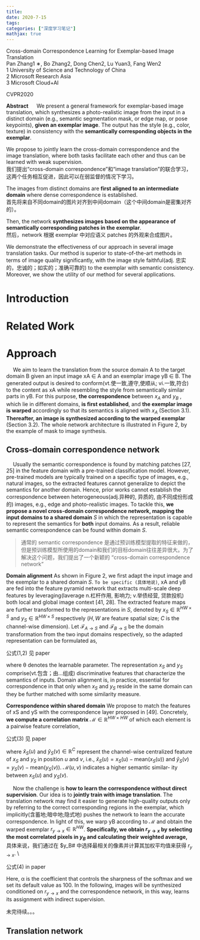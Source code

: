 ```yaml
---
title: 
date: 2020-7-15
tags:
categories: ["深度学习笔记"]
mathjax: true
---
```


Cross-domain Correspondence Learning for Exemplar-based Image Translation \
Pan Zhang1 ∗, Bo Zhang2, Dong Chen2, Lu Yuan3, Fang Wen2 \
1 University of Science and Technology of China \
2 Microsoft Research Asia \
3 Microsoft Cloud+AI

CVPR2020

<!--more-->


**Abstract**
&emsp; We present a general framework for exemplar-based image translation, which synthesizes a photo-realistic image from the input in a distinct domain (e.g., semantic segmentation mask, or edge map, or pose keypoints), **given an exemplar image**. The output has the style (e.g., color, texture) in consistency with the **semantically corresponding objects in the exemplar**. 

We propose to jointly learn the cross-domain correspondence and the image translation, where both tasks facilitate each other and thus can be learned with weak supervision. \
我们提出“cross-domain correspondence”和“image translation”的联合学习，这两个任务相互促进，因此可以在弱监督的情况下学习。

The images from distinct domains are **first aligned to an intermediate domain** where dense correspondence is established. \
首先将来自不同domain的图片对齐到中间domain（这个中间domain是密集对齐的）。

Then, the network **synthesizes images based on the appearance of semantically corresponding patches in the exemplar**. \
然后，network 根据 exemplar 中对应语义 patches 的外观来合成图片。

We demonstrate the effectiveness of our approach in several image translation tasks. Our method is superior to state-of-the-art methods in terms of image quality significantly, with the image style faithful(adj. 忠实的，忠诚的；如实的；准确可靠的) to the exemplar with semantic consistency. Moreover, we show the utility of our method for several applications.


# Introduction


# Related Work


# Approach
&emsp; We aim to learn the translation from the source domain A to the target domain B given an input image xA ∈ A and an exemplar image yB ∈ B. The generated output is desired to conform(vt.使一致,遵守,使顺从; vi.一致,符合) to the content as xA while resembling the style from semantically similar parts in yB. For this purpose, **the correspondence** between $x_A$ and $y_B$ , which lie in different domains, **is first established**, and **the exemplar image is warped** accordingly so that its semantics is aligned with $x_A$ (Section 3.1). **Thereafter, an image is synthesized according to the warped exemplar** (Section 3.2). The whole network architecture is illustrated in Figure 2, by the example of mask to image synthesis.


## Cross-domain correspondence network
&emsp; Usually the semantic correspondence is found by matching patches [27, 25] in the feature domain with a pre-trained classification model. However, pre-trained models are typically trained on a specific type of images, e.g., natural images, so the extracted features cannot generalize to depict the semantics for another domain. Hence, prior works cannot establish the correspondence between heterogeneous(adj.异种的, 异质的, 由不同成份形成的) images, e.g., edge and photo-realistic images. To tackle this, **we propose a novel cross-domain correspondence network, mapping the input domains to a shared domain** $S$ in which the representation is capable to represent the semantics for **both** input domains. As a result, reliable semantic correspondence can be found within domain $S$.

> 通常的 semantic correspondence 是通过预训练模型提取的特征来做的，但是预训练模型所使用的domain和我们的目标domain往往差异很大。为了解决这个问题，我们提出了一个新颖的 “cross-domain correspondence network”


**Domain alignment** As shown in Figure 2, we first adapt the input image and the exemplar to a shared domain $S$. `To be specific (具体地说)`, xA and yB are fed into the feature pyramid network that extracts multi-scale deep features by leveraging(laverage n.杠杆作用, 影响力; v.举债经营, 贷款投机) both local and global image context [41, 28]. The extracted feature maps are further transformed to the representations in $S$, denoted by $x_S \in \mathbb{R}^{HW \times S}$ and $y_S \in \mathbb{R}^{HW \times S}$ respectively ($H,W$ are feature spatial size; $C$ is the channel-wise dimension). Let $\mathcal{F}_{A→S}$ and $\mathcal{F}_{B→S}$ be the domain transformation from the two input domains respectively, so the adapted representation can be formulated as,

公式(1,2) 见 paper

where θ denotes the learnable parameter. The representation $x_S$ and $y_S$ comprise(vt.包含；由…组成) discriminative features that characterize the semantics of inputs. Domain alignment is, in practice, essential for correspondence in that only when $x_S$ and $y_S$ reside in the same domain can they be further matched with some similarity measure.



**Correspondence within shared domain** We propose to match the features of xS and yS with the correspondence layer proposed in [49]. Concretely, **we compute a correlation matrix** $\mathcal{M} ∈ \mathbb{R} ^{HW×HW}$ of which each element is a pairwise feature correlation,

公式(3) 见 paper

where $\hat{x}_S(u)$ and $\hat{y}_S(v) \in \mathbb{R}^C$ represent the channel-wise centralized feature of $x_S$ and $y_S$ in position $u$ and $v$, i.e., $\hat{x}_S (u) = x_S (u) - \text{mean} (x_S(u))$ and $\hat{y}_S (v) = y_S (v) - \text{mean} (y_S (v))$. $\mathcal{M}(u, v)$ indicates a higher semantic similar- ity between $x_S (u)$ and $y_S (v)$.


&emsp; Now the challenge is **how to learn the correspondence without direct supervision**. Our idea is to **jointly train with image translation**. The translation network may find it easier to generate high-quality outputs only by referring to the correct corresponding regions in the exemplar, which implicitly(含蓄地;暗中地;隐式地) pushes the network to learn the accurate correspondence. In light of this, we warp yB according to $\mathcal{M}$ and obtain the warped exemplar $r_{y → x} \in \mathbb{R}^{HW}$. **Specifically, we obtain $r_{y→x}$ by selecting the most correlated pixels in $y_B$ and calculating their weighted average,** \
具体来说，我们通过在 $y_B# 中选择最相关的像素并计算其加权平均值来获得 $r_{y→x}$. \

公式(4) in paper

Here, α is the coefficient that controls the sharpness of the softmax and we set its default value as 100. In the following, images will be synthesized conditioned on $r_{y→x}$ and the correspondence network, in this way, learns its assignment with indirect supervision.


未完待续。。。


## Translation network







